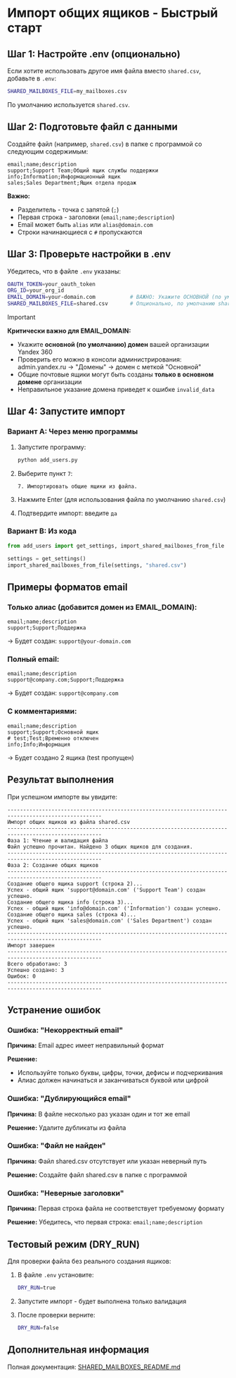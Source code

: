 # Импорт общих ящиков - Быстрый старт

## Шаг 1: Настройте .env (опционально)

Если хотите использовать другое имя файла вместо `shared.csv`, добавьте в `.env`:

```bash
SHARED_MAILBOXES_FILE=my_mailboxes.csv
```

По умолчанию используется `shared.csv`.

## Шаг 2: Подготовьте файл с данными

Создайте файл (например, `shared.csv`) в папке с программой со следующим содержимым:

```csv
email;name;description
support;Support Team;Общий ящик службы поддержки
info;Information;Информационный ящик
sales;Sales Department;Ящик отдела продаж
```

**Важно:**
- Разделитель - точка с запятой (`;`)
- Первая строка - заголовки (`email;name;description`)
- Email может быть `alias` или `alias@domain.com`
- Строки начинающиеся с `#` пропускаются

## Шаг 3: Проверьте настройки в .env

Убедитесь, что в файле `.env` указаны:

```bash
OAUTH_TOKEN=your_oauth_token
ORG_ID=your_org_id
EMAIL_DOMAIN=your-domain.com           # ВАЖНО: Укажите ОСНОВНОЙ (по умолчанию) домен организации!
SHARED_MAILBOXES_FILE=shared.csv       # Опционально, по умолчанию shared.csv
```

> [!IMPORTANT]
> **Критически важно для EMAIL_DOMAIN:**
> - Укажите **основной (по умолчанию) домен** вашей организации Yandex 360
> - Проверить его можно в консоли администрирования: admin.yandex.ru → "Домены" → домен с меткой "Основной"
> - Общие почтовые ящики могут быть созданы **только в основном домене** организации
> - Неправильное указание домена приведет к ошибке `invalid_data`

## Шаг 4: Запустите импорт

### Вариант A: Через меню программы

1. Запустите программу:
   ```bash
   python add_users.py
   ```

2. Выберите пункт `7`:
   ```
   7. Импортировать общие ящики из файла.
   ```

3. Нажмите Enter (для использования файла по умолчанию `shared.csv`)

4. Подтвердите импорт: введите `да`

### Вариант B: Из кода

```python
from add_users import get_settings, import_shared_mailboxes_from_file

settings = get_settings()
import_shared_mailboxes_from_file(settings, "shared.csv")
```

## Примеры форматов email

### Только алиас (добавится домен из EMAIL_DOMAIN):
```csv
email;name;description
support;Support;Поддержка
```
→ Будет создан: `support@your-domain.com`

### Полный email:
```csv
email;name;description
support@company.com;Support;Поддержка
```
→ Будет создан: `support@company.com`

### С комментариями:
```csv
email;name;description
support;Support;Основной ящик
# test;Test;Временно отключен
info;Info;Информация
```
→ Будет создано 2 ящика (test пропущен)

## Результат выполнения

При успешном импорте вы увидите:

```
----------------------------------------------------------------------------------------------------
Импорт общих ящиков из файла shared.csv
----------------------------------------------------------------------------------------------------
Фаза 1: Чтение и валидация файла
Файл успешно прочитан. Найдено 3 общих ящиков для создания.
----------------------------------------------------------------------------------------------------
Фаза 2: Создание общих ящиков
----------------------------------------------------------------------------------------------------
Создание общего ящика support (строка 2)...
Успех - общий ящик 'support@domain.com' ('Support Team') создан успешно.
Создание общего ящика info (строка 3)...
Успех - общий ящик 'info@domain.com' ('Information') создан успешно.
Создание общего ящика sales (строка 4)...
Успех - общий ящик 'sales@domain.com' ('Sales Department') создан успешно.
----------------------------------------------------------------------------------------------------
Импорт завершен
----------------------------------------------------------------------------------------------------
Всего обработано: 3
Успешно создано: 3
Ошибок: 0
----------------------------------------------------------------------------------------------------
```

## Устранение ошибок

### Ошибка: "Некорректный email"

**Причина:** Email адрес имеет неправильный формат

**Решение:** 
- Используйте только буквы, цифры, точки, дефисы и подчеркивания
- Алиас должен начинаться и заканчиваться буквой или цифрой

### Ошибка: "Дублирующийся email"

**Причина:** В файле несколько раз указан один и тот же email

**Решение:** Удалите дубликаты из файла

### Ошибка: "Файл не найден"

**Причина:** Файл shared.csv отсутствует или указан неверный путь

**Решение:** Создайте файл shared.csv в папке с программой

### Ошибка: "Неверные заголовки"

**Причина:** Первая строка файла не соответствует требуемому формату

**Решение:** Убедитесь, что первая строка: `email;name;description`

## Тестовый режим (DRY_RUN)

Для проверки файла без реального создания ящиков:

1. В файле `.env` установите:
   ```bash
   DRY_RUN=true
   ```

2. Запустите импорт - будет выполнена только валидация

3. После проверки верните:
   ```bash
   DRY_RUN=false
   ```

## Дополнительная информация

Полная документация: [SHARED_MAILBOXES_README.md](SHARED_MAILBOXES_README.md)

